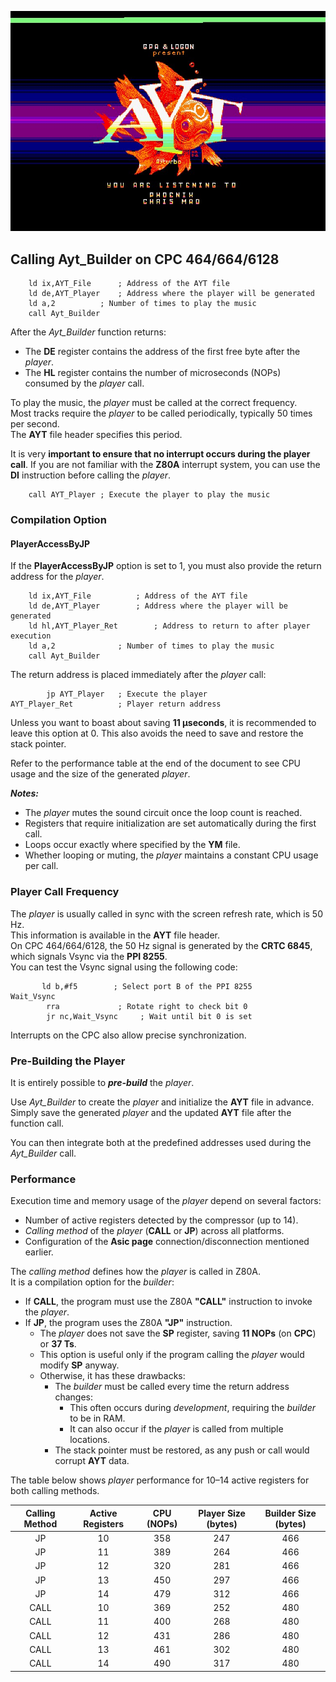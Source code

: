 ![Image Presentation CPC](../../images/AYTPRES1OLD.jpg)

## Calling Ayt_Builder on CPC 464/664/6128

		ld ix,AYT_File		; Address of the AYT file
		ld de,AYT_Player	; Address where the player will be generated
		ld a,2			; Number of times to play the music
		call Ayt_Builder

After the *Ayt_Builder* function returns:
- The **DE** register contains the address of the first free byte after the *player*.
- The **HL** register contains the number of microseconds (NOPs) consumed by the *player* call.

To play the music, the *player* must be called at the correct frequency.  
Most tracks require the *player* to be called periodically, typically 50 times per second.  
The **AYT** file header specifies this period.  

It is very **important to ensure that no interrupt occurs during the player call**. If you are not familiar with the **Z80A** interrupt system, you can use the **DI** instruction before calling the *player*.

		call AYT_Player	; Execute the player to play the music

### Compilation Option
#### PlayerAccessByJP
If the **PlayerAccessByJP** option is set to 1, you must also provide the return address for the *player*.

		ld ix,AYT_File			; Address of the AYT file
		ld de,AYT_Player		; Address where the player will be generated
		ld hl,AYT_Player_Ret		; Address to return to after player execution
		ld a,2				; Number of times to play the music
		call Ayt_Builder

The return address is placed immediately after the *player* call:

			jp AYT_Player	; Execute the player
	AYT_Player_Ret			; Player return address

Unless you want to boast about saving **11 µseconds**, it is recommended to leave this option at 0. This also avoids the need to save and restore the stack pointer.

Refer to the performance table at the end of the document to see CPU usage and the size of the generated *player*.

***Notes:***
- The *player* mutes the sound circuit once the loop count is reached.
- Registers that require initialization are set automatically during the first call.
- Loops occur exactly where specified by the **YM** file.
- Whether looping or muting, the *player* maintains a constant CPU usage per call.

### Player Call Frequency
The *player* is usually called in sync with the screen refresh rate, which is 50 Hz.  
This information is available in the **AYT** file header.  
On CPC 464/664/6128, the 50 Hz signal is generated by the **CRTC 6845**, which signals Vsync via the **PPI 8255**.  
You can test the Vsync signal using the following code:

           ld b,#f5        ; Select port B of the PPI 8255
    Wait_Vsync
            rra             ; Rotate right to check bit 0
            jr nc,Wait_Vsync     ; Wait until bit 0 is set

Interrupts on the CPC also allow precise synchronization.

### Pre-Building the Player
It is entirely possible to ***pre-build*** the *player*.

Use *Ayt_Builder* to create the *player* and initialize the **AYT** file in advance.  
Simply save the generated *player* and the updated **AYT** file after the function call.

You can then integrate both at the predefined addresses used during the *Ayt_Builder* call.

### Performance

Execution time and memory usage of the *player* depend on several factors:
- Number of active registers detected by the compressor (up to 14).
- *Calling method* of the *player* (**CALL** or **JP**) across all platforms.
- Configuration of the **Asic page** connection/disconnection mentioned earlier.

The *calling method* defines how the *player* is called in Z80A.  
It is a compilation option for the *builder*:
- If **CALL**, the program must use the Z80A **"CALL"** instruction to invoke the *player*.
- If **JP**, the program uses the Z80A **"JP"** instruction.  
  - The *player* does not save the **SP** register, saving **11 NOPs** (on **CPC**) or **37 Ts**.
  - This option is useful only if the program calling the *player* would modify **SP** anyway.
  - Otherwise, it has these drawbacks:
    - The *builder* must be called every time the return address changes:
      - This often occurs during *development*, requiring the *builder* to be in RAM.
      - It can also occur if the *player* is called from multiple locations.
    - The stack pointer must be restored, as any push or call would corrupt **AYT** data.

The table below shows *player* performance for 10–14 active registers for both calling methods.

| Calling Method | Active Registers | CPU (NOPs) | Player Size (bytes) | Builder Size (bytes) |
| :-----------: | :--------------: | :---------: | :----------------: | :----------------: |
| JP            | 10               | 358         | 247                | 466                 |
| JP            | 11               | 389         | 264                | 466                 |        
| JP            | 12               | 320         | 281                | 466                 |        
| JP            | 13               | 450         | 297                | 466                 |        
| JP            | 14               | 479         | 312                | 466                 |        
| CALL          | 10               | 369         | 252                | 480                 |
| CALL          | 11               | 400         | 268                | 480                 |
| CALL          | 12               | 431         | 286                | 480                 |
| CALL          | 13               | 461         | 302                | 480                 |
| CALL          | 14               | 490         | 317                | 480                 |
